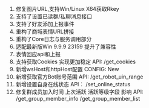 1. 修复图片URL,支持Win/Linux X64获取Rkey
2. 支持了设置已读群/私聊消息接口
3. 支持了好友添加上报事件
4. 重构了商城表情URL拼接
5. 重构了Core日志与服务调用部分
6. 适配最新版Win 9.9.9 23159 提升了兼容性
7. 表情回应api和上报
8. 支持获取Cookies 实现更加稳定 API: /get_cookies
9. 新增wsHost和httpHost配置 CONFIG: New
10. 新增获取官方Bot账号范围 API: /get_robot_uin_range
11. 新增设置自身在线状态 API： /set_online_status
12. 修复群成员加入时间 上次活跃 活跃等级字段 影响 API: /get_group_member_info /get_group_member_list